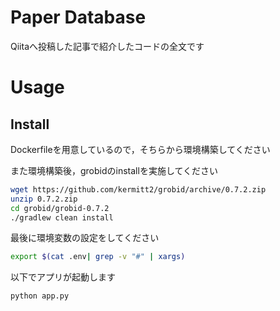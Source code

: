 # Paper Database
Qiitaへ投稿した記事で紹介したコードの全文です

# Usage
## Install
Dockerfileを用意しているので，そちらから環境構築してください

また環境構築後，grobidのinstallを実施してください
```bash
wget https://github.com/kermitt2/grobid/archive/0.7.2.zip
unzip 0.7.2.zip
cd grobid/grobid-0.7.2
./gradlew clean install
```

最後に環境変数の設定をしてください
```bash
export $(cat .env| grep -v "#" | xargs)
```

以下でアプリが起動します
```bash
python app.py
```
